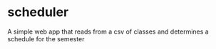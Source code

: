# scheduler
A simple web app that reads from a csv of classes and determines a schedule for the semester
